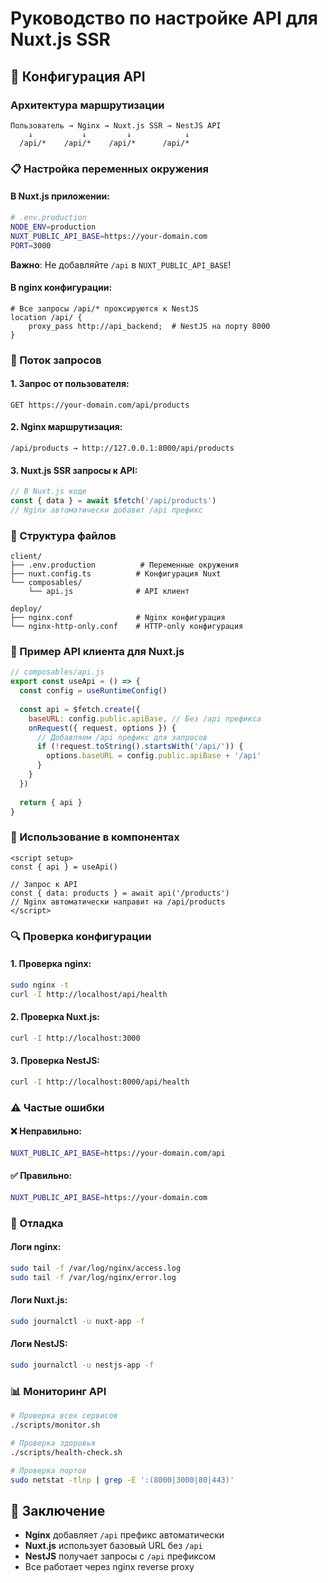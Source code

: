 # Руководство по настройке API для Nuxt.js SSR

## 🔧 Конфигурация API

### Архитектура маршрутизации

```
Пользователь → Nginx → Nuxt.js SSR → NestJS API
    ↓           ↓         ↓            ↓
  /api/*    /api/*    /api/*      /api/*
```

### 📋 Настройка переменных окружения

#### В Nuxt.js приложении:
```bash
# .env.production
NODE_ENV=production
NUXT_PUBLIC_API_BASE=https://your-domain.com
PORT=3000
```

**Важно**: Не добавляйте `/api` в `NUXT_PUBLIC_API_BASE`!

#### В nginx конфигурации:
```nginx
# Все запросы /api/* проксируются к NestJS
location /api/ {
    proxy_pass http://api_backend;  # NestJS на порту 8000
}
```

### 🔄 Поток запросов

#### 1. Запрос от пользователя:
```
GET https://your-domain.com/api/products
```

#### 2. Nginx маршрутизация:
```
/api/products → http://127.0.0.1:8000/api/products
```

#### 3. Nuxt.js SSR запросы к API:
```javascript
// В Nuxt.js коде
const { data } = await $fetch('/api/products')
// Nginx автоматически добавит /api префикс
```

### 📁 Структура файлов

```
client/
├── .env.production          # Переменные окружения
├── nuxt.config.ts          # Конфигурация Nuxt
└── composables/
    └── api.js              # API клиент

deploy/
├── nginx.conf              # Nginx конфигурация
└── nginx-http-only.conf    # HTTP-only конфигурация
```

### 🔧 Пример API клиента для Nuxt.js

```javascript
// composables/api.js
export const useApi = () => {
  const config = useRuntimeConfig()
  
  const api = $fetch.create({
    baseURL: config.public.apiBase, // Без /api префикса
    onRequest({ request, options }) {
      // Добавляем /api префикс для запросов
      if (!request.toString().startsWith('/api/')) {
        options.baseURL = config.public.apiBase + '/api'
      }
    }
  })
  
  return { api }
}
```

### 🚀 Использование в компонентах

```vue
<script setup>
const { api } = useApi()

// Запрос к API
const { data: products } = await api('/products')
// Nginx автоматически направит на /api/products
</script>
```

### 🔍 Проверка конфигурации

#### 1. Проверка nginx:
```bash
sudo nginx -t
curl -I http://localhost/api/health
```

#### 2. Проверка Nuxt.js:
```bash
curl -I http://localhost:3000
```

#### 3. Проверка NestJS:
```bash
curl -I http://localhost:8000/api/health
```

### ⚠️ Частые ошибки

#### ❌ Неправильно:
```bash
NUXT_PUBLIC_API_BASE=https://your-domain.com/api
```

#### ✅ Правильно:
```bash
NUXT_PUBLIC_API_BASE=https://your-domain.com
```

### 🔧 Отладка

#### Логи nginx:
```bash
sudo tail -f /var/log/nginx/access.log
sudo tail -f /var/log/nginx/error.log
```

#### Логи Nuxt.js:
```bash
sudo journalctl -u nuxt-app -f
```

#### Логи NestJS:
```bash
sudo journalctl -u nestjs-app -f
```

### 📊 Мониторинг API

```bash
# Проверка всех сервисов
./scripts/monitor.sh

# Проверка здоровья
./scripts/health-check.sh

# Проверка портов
sudo netstat -tlnp | grep -E ':(8000|3000|80|443)'
```

## 🎯 Заключение

- **Nginx** добавляет `/api` префикс автоматически
- **Nuxt.js** использует базовый URL без `/api`
- **NestJS** получает запросы с `/api` префиксом
- Все работает через nginx reverse proxy
